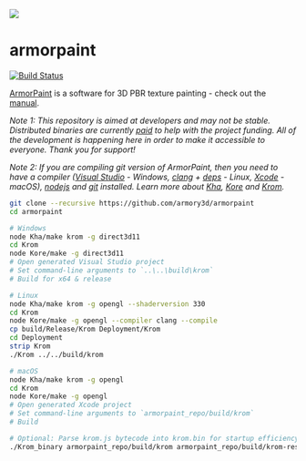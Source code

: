 ![](https://armorpaint.org/img/git.jpg)

armorpaint
==============

[![Build Status](https://travis-ci.org/armory3d/armorpaint.svg?branch=master)](https://travis-ci.org/armory3d/armorpaint)

[ArmorPaint](https://armorpaint.org) is a software for 3D PBR texture painting - check out the [manual](https://armorpaint.org/manual/).

*Note 1: This repository is aimed at developers and may not be stable. Distributed binaries are currently [paid](https://armorpaint.org/download) to help with the project funding. All of the development is happening here in order to make it accessible to everyone. Thank you for support!*

*Note 2: If you are compiling git version of ArmorPaint, then you need to have a compiler ([Visual Studio](https://visualstudio.microsoft.com/downloads/) - Windows, [clang](https://clang.llvm.org/get_started.html) + [deps](https://github.com/Kode/Kha/wiki/Linux) - Linux, [Xcode](https://developer.apple.com/xcode/resources/) - macOS), [nodejs](https://nodejs.org/en/download/) and [git](https://git-scm.com/downloads) installed. Learn more about [Kha](https://github.com/Kode/Kha/wiki), [Kore](https://github.com/Kode/Kore/wiki) and [Krom](https://github.com/Kode/Krom/blob/master/readme.md).*
```bash
git clone --recursive https://github.com/armory3d/armorpaint
cd armorpaint
```
```bash
# Windows
node Kha/make krom -g direct3d11
cd Krom
node Kore/make -g direct3d11
# Open generated Visual Studio project
# Set command-line arguments to `..\..\build\krom`
# Build for x64 & release
```
```bash
# Linux
node Kha/make krom -g opengl --shaderversion 330
cd Krom
node Kore/make -g opengl --compiler clang --compile
cp build/Release/Krom Deployment/Krom
cd Deployment
strip Krom
./Krom ../../build/krom
```
```bash
# macOS
node Kha/make krom -g opengl
cd Krom
node Kore/make -g opengl
# Open generated Xcode project
# Set command-line arguments to `armorpaint_repo/build/krom`
# Build
```
```bash
# Optional: Parse krom.js bytecode into krom.bin for startup efficiency
./Krom_binary armorpaint_repo/build/krom armorpaint_repo/build/krom-resources --writebin
```

